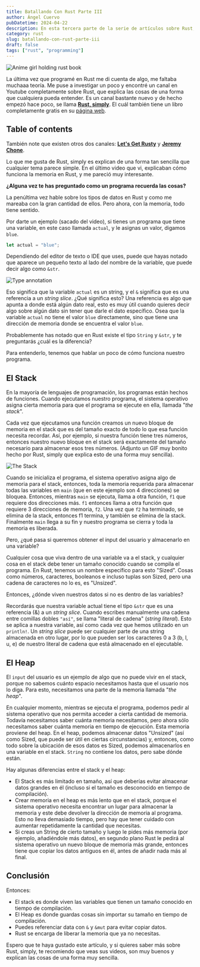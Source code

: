 ```yaml
---
title: Batallando Con Rust Parte III
author: Ángel Cuervo
pubDatetime: 2024-04-22
description: En esta tercera parte de la serie de artículos sobre Rust, veremos aspectos más teóricos sobre la memoria
category: rust
slug: batallando-con-rust-parte-iii
draft: false
tags: ["rust", "programming"]
---
```


![Anime girl holding rust book](@assets/images/Takebe_Saori_on_Web_Assembly_With_Rust-8f70c36b6823036ee259737b6088e2b8.webp)

La última vez que programé en Rust me di cuenta de algo, me faltaba muchaaa teoría. Me puse a investigar un poco y encontré un canal en Youtube completamente sobre Rust, que explica las cosas de una forma que cualquiera pueda entender. Es un canal bastante nuevo y de hecho empezó hace poco, se llama [**Rust, simply**](https://www.youtube.com/@RustSimply). El cuál también tiene un libro completamente gratis en su [página web](https://rust-simply.rs/).

## Table of contents

También note que existen otros dos canales: [**Let's Get Rusty**](https://www.youtube.com/@letsgetrusty) y [**Jeremy Chone**](https://www.youtube.com/@JeremyChone).

Lo que me gusta de Rust, simply es explican de una forma tan sencilla que cualquier tema parece simple. En el último video que vi, explicaban cómo funciona la memoria en Rust, y me pareció muy interesante.

**¿Alguna vez te has preguntado como un programa recuerda las cosas?**

La penúltima vez hable sobre los tipos de datos en Rust y como me mareaba con la gran cantidad de ellos. Pero ahora, con la memoria, todo tiene sentido.

Por darte un ejemplo (sacado del video), si tienes un programa que tiene una variable, en este caso llamada `actual`, y le asignas un valor, digamos `blue`.

```rust
let actual = "blue";
```

Dependiendo del editor de texto o IDE que uses, puede que hayas notado que aparece un pequeño texto al lado del nombre de la variable, que puede decir algo como `&str`.

![Type annotation](@assets/images/type-annotation.webp)

Eso significa que la variable `actual` es un string, y el `&` significa que es una referencia a un _string slice_. ¿Qué significa esto? Una referencia es algo que apunta a donde está algún dato real, esto es muy útil cuando quieres decir algo sobre algún dato sin tener que darle el dato específico. Osea que la variable `actual` no tiene el valor `blue` directamente, sino que tiene una dirección de memoria donde se encuentra el valor `blue`.

Probablemente has notado que en Rust existe el tipo `String` y `&str`, y te preguntarás ¿cuál es la diferencia?

Para entenderlo, tenemos que hablar un poco de cómo funciona nuestro programa.

## El Stack

En la mayoría de lenguajes de programación, los programas están hechos de funciones. Cuando ejecutamos nuestro programa, el sistema operativo asigna cierta memoria para que el programa se ejecute en ella, llamada "_the stack_".

Cada vez que ejecutamos una función creamos un nuevo bloque de memoria en el stack que es del tamaño exacto de todo lo que esa función necesita recordar. Así, por ejemplo, si nuestra función tiene tres números, entonces nuestro nuevo bloque en el stack será exactamente del tamaño necesario para almacenar esos tres números. (Adjunto un GIF muy bonito hecho por Rust, simply que explica esto de una forma muy sencilla).

![The Stack](@assets/images/stack.gif)

Cuando se inicializa el programa, el sistema operativo asigna algo de memoria para el stack, entonces, toda la memoria requerida para almacenar todas las variables en `main` (que en este ejemplo son 4 direcciones) se bloquea. Entonces, mientras `main` se ejecuta, llama a otra función, `f1` que requiere dos direcciones más. `f1` entonces llama a otra función que requiere 3 direcciones de memoria, `f2`. Una vez que `f2` ha terminado, se elimina de la stack, entonces f1 termina, y también se elimina de la stack. Finalmente `main` llega a su fin y nuestro programa se cierra y toda la memoria es liberada.

Pero, ¿qué pasa si queremos obtener el input del usuario y almacenarlo en una variable?

Cualquier cosa que viva dentro de una variable va a el stack, y cualquier cosa en el stack debe tener un tamaño conocido cuando se compila el programa. En Rust, tenemos un nombre específico para esto "Sized". Cosas como números, caracteres, booleanos e incluso tuplas son Sized, pero una cadena de caracteres no lo es, es "Unsized".

Entonces, ¿dónde viven nuestros datos si no es dentro de las variables?

Recordarás que nuestra variable actual tiene el tipo `&str` que es una referencia (&) a un _string slice_. Cuando escribes manualmente una cadena entre comillas dobles `"así"`, se llama "literal de cadena" (_string literal_). Esto se aplica a nuestra variable, así como cada vez que hemos utilizado en un `println!`. Un _string slice_ puede ser cualquier parte de una string almacenada en otro lugar, por lo que pueden ser los caracteres 0 a 3 (b, l, u, e) de nuestro literal de cadena que está almacenado en el ejecutable.

## El Heap

El `input` del usuario es un ejemplo de algo que no puede vivir en el stack, porque no sabemos cuánto espacio necesitamos hasta que el usuario nos lo diga. Para esto, necesitamos una parte de la memoria llamada "_the heap_".

En cualquier momento, mientras se ejecuta el programa, podemos pedir al sistema operativo que nos permita acceder a cierta cantidad de memoria. Todavía necesitamos saber cuánta memoria necesitamos, pero ahora sólo necesitamos saber cuánta memoria en tiempo de ejecución. Esta memoria proviene del heap. En el heap, podemos almacenar datos "Unsized" (así como Sized, que puede ser útil en ciertas circunstancias) y, entonces, como todo sobre la ubicación de esos datos es Sized, podemos almacenarlos en una variable en el stack. `String` no contiene los datos, pero sabe dónde están.

Hay algunas diferencias entre el stack y el heap:

- El Stack es más limitado en tamaño, así que deberías evitar almacenar datos grandes en él (incluso si el tamaño es desconocido en tiempo de compilación).
- Crear memoria en el heap es más lento que en el stack, porque el sistema operativo necesita encontrar un lugar para almacenar la memoria y este debe devolver la dirección de memoria al programa. Esto no lleva demasiado tiempo, pero hay que tener cuidado con aumentar repetidamente la cantidad que necesitas.
- Si creas un String de cierto tamaño y luego le pides más memoria (por ejemplo, añadiéndole más datos), en segundo plano Rust le pedirá al sistema operativo un nuevo bloque de memoria más grande, entonces tiene que copiar los datos antiguos en él, antes de añadir nada más al final.

## Conclusión

Entonces:

- El stack es donde viven las variables que tienen un tamaño conocido en tiempo de compilación.
- El Heap es donde guardas cosas sin importar su tamaño en tiempo de compilación.
- Puedes referenciar data con `&` y `&mut` para evitar copiar datos.
- Rust se encarga de liberar la memoria que ya no necesitas.

Espero que te haya gustado este artículo, y si quieres saber más sobre Rust, simply, te recomiendo que veas sus videos, son muy buenos y explican las cosas de una forma muy sencilla.
